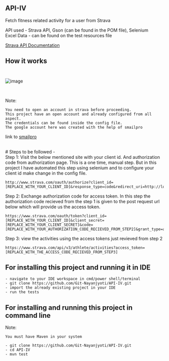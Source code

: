 ## API-IV

Fetch fitness related activity for a user from Strava

API used - Strava API, Gson (can be found in the POM file), Selenium <br>
Excel Data - can be found on the test resources file 

[Strava API Documentation](https://developers.strava.com/docs/)

## How it works <br><br>
![image](https://developers.strava.com/images/getting-started-5.png)

<br>

Note:
```raml
You need to open an account in strava before proceeding.
This project have an open account and already configured from all aspect. 
The credentials can be found inside the config file. 
The google account here was created with the help of smailpro
```

link to [smailpro](https://smailpro.com/)

<br># Steps to be followed - <br>
Step 1: Visit the below mentioned site with your client id. And authorization code from authorization page. This is a one time, manual step. But in this project I have automated this step using selenium and to configure your client id make change in the config file. 
```raml
http://www.strava.com/oauth/authorize?client_id=[REPLACE_WITH_YOUR_CLIENT_ID]&response_type=code&redirect_uri=http://localhost/exchange_token&approval_prompt=force&scope=read
```

Step 2: Exchange authorization code for access token. In this step the authorization code recieved from the step 1 is given to the post request url below which will provide us the access token.
```raml
https://www.strava.com/oauth/token?client_id=[REPLACE_WITH_YOUR_CLIENT_ID]&client_secret=[REPLACE_WITH_YOUR_CLIENT_SECRET]&code=[REPLACE_WITH_YOUR_AUTHORIZATION_CODE_RECIEVED_FROM_STEP2]&grant_type=authorization_code
```

Step 3: view the activities using the access tokens just revieved from step 2
```raml
https://www.strava.com/api/v3/athlete/activities?access_token=[REPLACE_WITH_THE_ACCESS_CODE_RECIEVED_FROM_STEP3]
```



## For installing this project and running it in IDE
```raml
- navigate to your IDE workspace in cmd/power shell/terminal
- git clone https://github.com/Git-Nayanjyoti/API-IV.git
- import the already existing project in your IDE
- run the tests
```


## For installing and running this project in command line 

Note: 
```raml
You must have Maven in your system
```
```raml
- git clone https://github.com/Git-Nayanjyoti/API-IV.git
- cd API-IV
- mvn test
```
